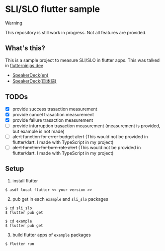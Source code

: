 # SLI/SLO flutter sample

> [!WARNING]
> This repository is still work in progress. Not all features are provided.

## What's this?

This is a sample project to measure SLI/SLO in flutter apps.
This was talked in [flutterninjas.dev](https://flutterninjas.dev/)

- [SpeakerDeck(en)](https://speakerdeck.com/ostk0069/slo) 
- [SpeakerDeck(日本語)](https://speakerdeck.com/ostk0069/slowoyong-ite-flutterapuride-yuzati-yan-nopin-zhi-wojian-shi-suru)

## TODOs

- [x] provide success trasaction measurement
- [x] provide cancel trasaction measurement
- [x] provide failure trasaction measurement
- [ ] provide inturruption trasaction measurement (measurement is provided, but example is not made)
- [ ] ~~alert function for error budget alert~~ (This would not be provided in flutter/dart. I made with TypeScript in my project)
- [ ] ~~alert function for burn rate alert~~ (This would not be provided in flutter/dart. I made with TypeScript in my project)

## Setup

1. install flutter

```
$ asdf local flutter << your version >>
```

2. pub get in each `example` and `sli_slo` packages

```
$ cd sli_slo
$ flutter pub get
```

```
$ cd example
$ flutter pub get
```

3. build flutter apps of `example` packages

```
$ flutter run
```
